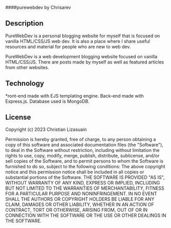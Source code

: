 ####purewebdev
by Chrisarev

Description
------------------------
PureWebDev is a personal blogging website for myself that is focused on vanilla HTML/CSS/JS web dev. It is also a place where I share useful resources and material for people who are new to web dev.

PureWebDev is a web development blogging website focused on vanilla HTML/CSS/JS. There are posts made by myself as well as featured articles from other websites. 

Technology
------------------------
*ront-end made with EJS templating engine. Back-end made with Express.js. 
Database used is MongoDB.

License
------------------------
Copyright (c) 2023 Christian Lizasuain

Permission is hereby granted, free of charge, to any person obtaining a copy of this software and associated documentation files (the "Software"), to deal in the Software without restriction, including without limitation the rights to use, copy, modify, merge, publish, distribute, sublicense, and/or sell copies of the Software, and to permit persons to whom the Software is furnished to do so, subject to the following conditions: The above copyright notice and this permission notice shall be included in all copies or substantial portions of the Software. THE SOFTWARE IS PROVIDED "AS IS", WITHOUT WARRANTY OF ANY KIND, EXPRESS OR IMPLIED, INCLUDING BUT NOT LIMITED TO THE WARRANTIES OF MERCHANTABILITY, FITNESS FOR A PARTICULAR PURPOSE AND NONINFRINGEMENT. IN NO EVENT SHALL THE AUTHORS OR COPYRIGHT HOLDERS BE LIABLE FOR ANY CLAIM, DAMAGES OR OTHER LIABILITY, WHETHER IN AN ACTION OF CONTRACT, TORT OR OTHERWISE, ARISING FROM, OUT OF OR IN CONNECTION WITH THE SOFTWARE OR THE USE OR OTHER DEALINGS IN THE SOFTWARE.